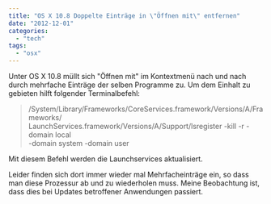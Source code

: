 ```yaml
---
title: "OS X 10.8 Doppelte Einträge in \"Öffnen mit\" entfernen"
date: "2012-12-01"
categories: 
  - "tech"
tags: 
  - "osx"
---
```


Unter OS X 10.8 müllt sich "Öffnen mit" im Kontextmenü nach und nach durch mehrfache Einträge der selben Programme zu. Um dem Einhalt zu gebieten hilft folgender Terminalbefehl:

> /System/Library/Frameworks/CoreServices.framework/Versions/A/Frameworks/  
> LaunchServices.framework/Versions/A/Support/lsregister -kill -r -domain local  
> \-domain system -domain user

Mit diesem Befehl werden die Launchservices aktualisiert.

Leider finden sich dort immer wieder mal Mehrfacheinträge ein, so dass man diese Prozessur ab und zu wiederholen muss. Meine Beobachtung ist, dass dies bei Updates betroffener Anwendungen passiert.
